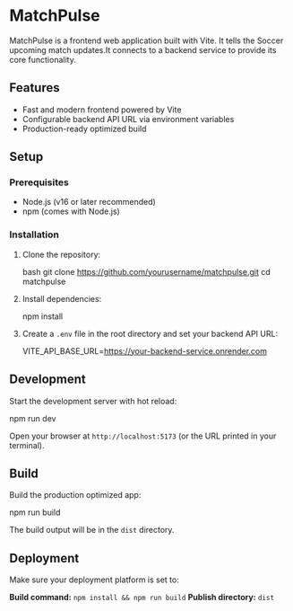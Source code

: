 # MatchPulse

MatchPulse is a frontend web application built with Vite. It tells the Soccer upcoming match updates.It connects to a backend service to provide its core functionality.

## Features

- Fast and modern frontend powered by Vite
- Configurable backend API URL via environment variables
- Production-ready optimized build

## Setup

### Prerequisites

- Node.js (v16 or later recommended)
- npm (comes with Node.js)

### Installation

1. Clone the repository:

   bash
   git clone https://github.com/yourusername/matchpulse.git
   cd matchpulse


2. Install dependencies:

  
   npm install
 

3. Create a `.env` file in the root directory and set your backend API URL:

  
   VITE_API_BASE_URL=https://your-backend-service.onrender.com
  

## Development

Start the development server with hot reload:


npm run dev


Open your browser at `http://localhost:5173` (or the URL printed in your terminal).

## Build

Build the production optimized app:


npm run build


The build output will be in the `dist` directory.

## Deployment

Make sure your deployment platform is set to:

**Build command:** `npm install && npm run build`
**Publish directory:** `dist`
